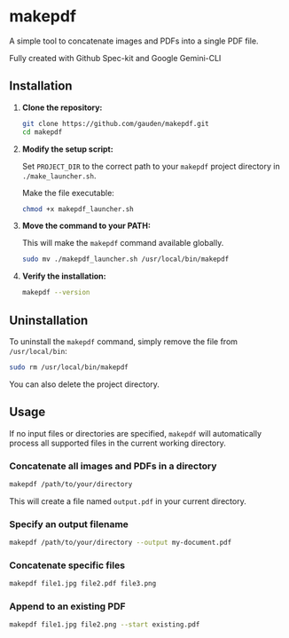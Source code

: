 # makepdf

A simple tool to concatenate images and PDFs into a single PDF file.

Fully created with Github Spec-kit and Google Gemini-CLI

## Installation

1.  **Clone the repository:**

    ```bash
    git clone https://github.com/gauden/makepdf.git
    cd makepdf
    ```

2.  **Modify the setup script:**

    Set `PROJECT_DIR` to the correct path to your `makepdf` project directory in `./make_launcher.sh`.

    Make the file executable:

    ```bash
    chmod +x makepdf_launcher.sh
    ```

3.  **Move the command to your PATH:**

    This will make the `makepdf` command available globally.

    ```bash
    sudo mv ./makepdf_launcher.sh /usr/local/bin/makepdf
    ```

4.  **Verify the installation:**

    ```bash
    makepdf --version
    ```

## Uninstallation

To uninstall the `makepdf` command, simply remove the file from `/usr/local/bin`:

```bash
sudo rm /usr/local/bin/makepdf
```

You can also delete the project directory.

## Usage

If no input files or directories are specified, `makepdf` will automatically process all supported files in the current working directory.

### Concatenate all images and PDFs in a directory

```bash
makepdf /path/to/your/directory
```

This will create a file named `output.pdf` in your current directory.

### Specify an output filename

```bash
makepdf /path/to/your/directory --output my-document.pdf
```

### Concatenate specific files

```bash
makepdf file1.jpg file2.pdf file3.png
```

### Append to an existing PDF

```bash
makepdf file1.jpg file2.png --start existing.pdf
```
